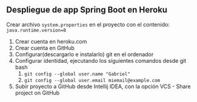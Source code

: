 ## Despliegue de app Spring Boot en Heroku

Crear archivo `system.properties` en el proyecto con el contenido: 
``` java.runtime.version=8 ```

1. Crear cuenta en heroku.com
2. Crear cuenta en GitHub
3. Configurar(descargarlo e instalarlo) git en el ordenador
4. Configurar identidad, ejecutando los siguientes comandos desde git bash
   1. `git config --global user.name "Gabriel"`
   2. `git config --global user.email miemail@example.com`
5. Subir proyecto a GitHub desde Intellij IDEA, con la opción VCS - Share project on GitHub